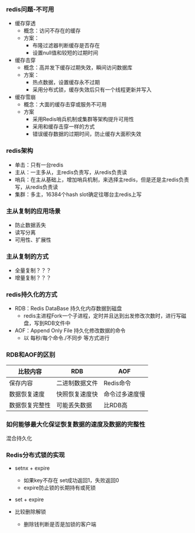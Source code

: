 ### redis问题-不可用

- 缓存穿透
  - 概念：访问不存在的缓存
  - 方案：
    - 布隆过滤器判断缓存是否存在
    - 设置null值和较短的过期时间
- 缓存击穿
  - 概念：高并发下缓存过期失效，瞬间访问数据库
  - 方案：
    - 热点数据，设置缓存永不过期
    - 采用分布式锁，缓存失效后只有一个线程更新并写入
- 缓存雪崩
  - 概念：大面的缓存击穿或服务不可用
  - 方案
    - 采用Redis哨兵机制或集群等架构提升可用性
    - 采用和缓存击穿一样的方式
    - 错误缓存数据的过期时间，防止缓存大面积失效

### redis架构
- 单击：只有一台redis
- 主从：一主多从，主redis负责写，从redis负责读
- 哨兵：在主从基础上，增加哨兵机制，来选择主redis，但是还是主redis负责写，从redis负责读
- 集群：多主，16384个hash slot确定往哪台主redis上写

### 主从复制的应用场景
- 防止数据丢失
- 读写分离
- 可用性、扩展性

### 主从复制的方式
- 全量复制？？？
- 增量复制？？？

### redis持久化的方式
- RDB：Redis DataBase 持久化内存数据到磁盘
  - redis主进程Fork一个子进程，定时并且达到出发修改次数时，进行写磁盘，写到RDB文件中
- AOF：Append Only File 持久化修改数据的命令
  - 以 每秒/每个命令./不同步 等方式进行

### RDB和AOF的区别

| 比较内容       | RDB            | AOF            |
| -------------- | -------------- | -------------- |
| 保存内容       | 二进制数据文件 | Redis命令      |
| 数据恢复速度   | 快照恢复速度快 | 命令过多速度慢 |
| 数据恢复完整性 | 可能丢失数据   | 比RDB高        |


### 如何能够最大化保证恢复数据的速度及数据的完整性
混合持久化

### Redis分布式锁的实现
- setnx + expire
  - 如果key不存在 set成功返回1，失败返回0
  - expire防止锁的长期持有或死锁

- set + expire
- 比较删除解锁
  - 删除钱判断是否是加锁的客户端
